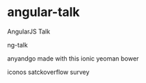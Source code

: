# angular-talk
AngularJS Talk

ng-talk

anyandgo made with this
ionic
yeoman bower 

iconos
satckoverflow survey
